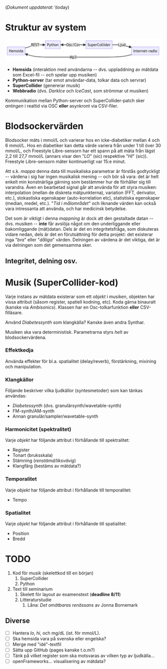 (*Dokument uppdaterat:* \today)

# Struktur av system
![Flödesdiagram av system](../media/flowchart.png)

- **Hemsida** (interaktion med användarna -- dvs. uppladdning av mätdata som Excel-fil -- *och* spelar upp musiken) 
- **Python-server** (tar emot användar-data, tolkar data och servrar) 
- **SuperCollider** (genererar musik) 
- **Webbradio** (dvs. *DarkIce* och *IceCast*, som strömmar ut musiken) 

Kommunikation mellan Python-server och SuperCollider-patch sker *antingen* i realtid via OSC **eller** asynkront via CSV-filer. 

# Blodsockervärden
Blodsocker mäts i mmol/L och varierar hos en icke-diabetiker mellan 4 och 6 mmol/L. Hos en diabetiker kan detta värde variera från under 1 till över 30 mmol/L, och Freestyle Libre-sensorn har ett spann på att mäta från lägst 2,2 till 27,7 mmol/L (annars visar den "*LO*" (sic) respektive "*HI*" (sic)). Freestyle Libre-sensorn mäter kontinuerligt var 15:e minut.

Att s.k. *mappa* denna data till musikaliska parametrar är förstås godtyckligt -- värdena i sig har ingen musikalisk mening -- och bör så vara: det är helt enkelt min konstnärliga gärning som bestämmer hur de förhåller sig till varandra. Även en bearbetad signal går att använda för att styra musiken: interpolation (mellan de diskreta mätpunkterna), variation (FFT, derivator, etc.), stokastiska egenskaper (auto-korrelation etc), statistiska egenskaper (median, medel, etc.). "*Tid i målområdet*" och liknande värden kan också vara intressanta att använda, och har medicinsk betydelse.

Det som är viktigt i denna *mappning* är dock att den gestaltade datan -- dvs. musiken -- **inte** får avslöja något om den underliggande eller bakomliggande (mät)datan. Dels är det en integritetsfråga, som diskuteras vidare nedan, dels är det en förutsättning för detta projekt: det existerar inga "*bra*" eller "*dåliga*" värden. Delningen av värdena är det viktiga, det är via delningen som det gemensamma sker.

## Integritet, delning osv.


# Musik (SuperCollider-kod)
Varje instans av mätdata existerar som ett *objekt* i musiken, objekten har vissa attribut (såsom register, spatiell kodning, etc). Koda gärna binauralt (kanske via *Ambisonics*). Klassen har en Osc-tolkarfunktion **eller** CSV-filläsare.

Använd *Diabetessynth* som klangkälla? Kanske även andra Synthar.

Musiken ska vara deterministisk. Parametrarna styrs *helt* av blodsockervärdena.

### Effektkedja
Använda effekter för bl.a. spatialitet (delay/reverb), förstärkning, mixining och manipulation.

### Klangkällor
Följande beskriver vilka ljudkällor (syntesmetoder) som kan tänkas användas:

* *Diabetessynth* (dvs. granulärsynth/wavetable-synth)
* FM-synth/AM-synth
* Annan granulär/sampler/wavetable-synth

### Harmonicitet (spektralitet)
Varje *objekt* har följande attribut i förhållande till spektralitet:

* Register
* Tonart (bruksskala)
* Stämning (*renstämd/liksvävig*)
* Klangfärg (bestäms av mätdata?)

### Temporalitet
Varje *objekt* har följande attribut i förhållande till temporalitet:

* Tempo 

### Spatialitet
Varje *objekt* har följande attribut i förhållande till spatialitet:

* Position
* Bredd


# TODO
1. Kod för musik (skelettkod till en början)
    1. SuperCollider
    1. Python
1. Text till seminarium 
	1. Skelett för layout av examenstext (**deadline 8/11**)
	1. Litteraturstudie
		1. Låna: *Det omätbaras renässans* av Jonna Bornemark

## Diverse
- [ ] Hantera *lo*, *hi*, och mg/dL (ist. för mmol/L).
- [ ] Ska hemsida vara på svenska eller engelska? 
- [ ] Merge med "idé"-textfil
- [ ] Sätta upp GitHub (pages kanske t.o.m?) 
- [ ] Tänk på vilket register som ska motsvaras av vilken typ av ljudkälla...
- [ ] openFrameworks... visualisering av mätdata?
